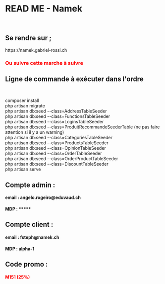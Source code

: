 <h1>READ ME - Namek</h1><br>

<h2>Se rendre sur ; </h2>
https://namek.gabriel-rossi.ch<br>

<h3 style="color:red;">Ou suivre cette marche à suivre</h3>

<h2>Ligne de commande à exécuter dans l'ordre</h2><br>

composer install<br>
php artisan migrate<br>
php artisan db:seed --class=AddressTableSeeder<br>
php artisan db:seed --class=FunctionsTableSeeder<br>
php artisan db:seed --class=LoginsTableSeeder<br>
php artisan db:seed --class=ProduitRecommandeSeederTable (ne pas faire attention si il y a un warning)<br>
php artisan db:seed --class=CategoriesTableSeeder<br>
php artisan db:seed --class=ProductsTableSeeder<br>
php artisan db:seed --class=OpinionTableSeeder<br>
php artisan db:seed --class=OrderTableSeeder<br>
php artisan db:seed --class=OrderProductTableSeeder</br>
php artisan db:seed --class=DiscountTableSeeder</br>
php artisan serve<br>

<h2>Compte admin :</h2>
<h4>email : angelo.rogeiro@eduvaud.ch</h4>
<h4>MDP : *****</h4>

<h2>Compte client :</h2>
<h4>email : fsteph@namek.ch</h4>
<h4>MDP : alpha-1</h4>

<h2>Code promo : </h2>
<h4 style="color:red;">M151 (25%) </h4>
